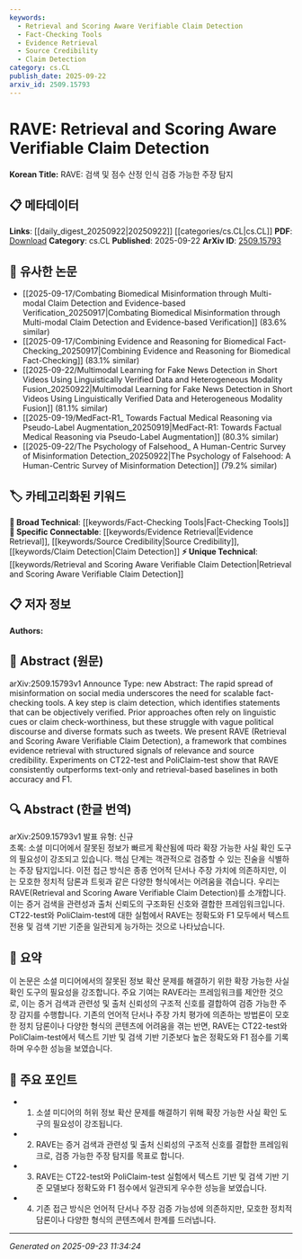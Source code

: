 ```yaml
---
keywords:
  - Retrieval and Scoring Aware Verifiable Claim Detection
  - Fact-Checking Tools
  - Evidence Retrieval
  - Source Credibility
  - Claim Detection
category: cs.CL
publish_date: 2025-09-22
arxiv_id: 2509.15793
---
```


<!-- KEYWORD_LINKING_METADATA:
{
  "processed_timestamp": "2025-09-23T11:34:24.723674",
  "vocabulary_version": "1.0",
  "selected_keywords": [
    "Retrieval and Scoring Aware Verifiable Claim Detection",
    "Fact-Checking Tools",
    "Evidence Retrieval",
    "Source Credibility",
    "Claim Detection"
  ],
  "rejected_keywords": [],
  "similarity_scores": {
    "Retrieval and Scoring Aware Verifiable Claim Detection": 0.78,
    "Fact-Checking Tools": 0.72,
    "Evidence Retrieval": 0.75,
    "Source Credibility": 0.74,
    "Claim Detection": 0.8
  },
  "extraction_method": "AI_prompt_based",
  "budget_applied": true,
  "candidates_json": {
    "candidates": [
      {
        "surface": "RAVE",
        "canonical": "Retrieval and Scoring Aware Verifiable Claim Detection",
        "aliases": [
          "RAVE Framework"
        ],
        "category": "unique_technical",
        "rationale": "RAVE is a novel framework specifically designed for verifiable claim detection, making it a unique technical contribution.",
        "novelty_score": 0.85,
        "connectivity_score": 0.65,
        "specificity_score": 0.9,
        "link_intent_score": 0.78
      },
      {
        "surface": "fact-checking tools",
        "canonical": "Fact-Checking Tools",
        "aliases": [
          "fact-checking systems",
          "verification tools"
        ],
        "category": "broad_technical",
        "rationale": "Fact-checking tools are essential for combating misinformation, providing a broad technical context for the paper.",
        "novelty_score": 0.55,
        "connectivity_score": 0.7,
        "specificity_score": 0.65,
        "link_intent_score": 0.72
      },
      {
        "surface": "evidence retrieval",
        "canonical": "Evidence Retrieval",
        "aliases": [
          "information retrieval",
          "evidence gathering"
        ],
        "category": "specific_connectable",
        "rationale": "Evidence retrieval is a critical component of the RAVE framework, linking it to broader information retrieval concepts.",
        "novelty_score": 0.6,
        "connectivity_score": 0.8,
        "specificity_score": 0.78,
        "link_intent_score": 0.75
      },
      {
        "surface": "source credibility",
        "canonical": "Source Credibility",
        "aliases": [
          "credibility assessment",
          "source reliability"
        ],
        "category": "specific_connectable",
        "rationale": "Assessing source credibility is vital for verifiable claim detection, connecting to broader discussions on information trustworthiness.",
        "novelty_score": 0.58,
        "connectivity_score": 0.77,
        "specificity_score": 0.8,
        "link_intent_score": 0.74
      },
      {
        "surface": "claim detection",
        "canonical": "Claim Detection",
        "aliases": [
          "claim identification",
          "statement verification"
        ],
        "category": "specific_connectable",
        "rationale": "Claim detection is central to the paper's focus, linking it to the broader field of automated verification.",
        "novelty_score": 0.5,
        "connectivity_score": 0.85,
        "specificity_score": 0.7,
        "link_intent_score": 0.8
      }
    ],
    "ban_list_suggestions": [
      "misinformation",
      "social media",
      "accuracy",
      "F1"
    ]
  },
  "decisions": [
    {
      "candidate_surface": "RAVE",
      "resolved_canonical": "Retrieval and Scoring Aware Verifiable Claim Detection",
      "decision": "linked",
      "scores": {
        "novelty": 0.85,
        "connectivity": 0.65,
        "specificity": 0.9,
        "link_intent": 0.78
      }
    },
    {
      "candidate_surface": "fact-checking tools",
      "resolved_canonical": "Fact-Checking Tools",
      "decision": "linked",
      "scores": {
        "novelty": 0.55,
        "connectivity": 0.7,
        "specificity": 0.65,
        "link_intent": 0.72
      }
    },
    {
      "candidate_surface": "evidence retrieval",
      "resolved_canonical": "Evidence Retrieval",
      "decision": "linked",
      "scores": {
        "novelty": 0.6,
        "connectivity": 0.8,
        "specificity": 0.78,
        "link_intent": 0.75
      }
    },
    {
      "candidate_surface": "source credibility",
      "resolved_canonical": "Source Credibility",
      "decision": "linked",
      "scores": {
        "novelty": 0.58,
        "connectivity": 0.77,
        "specificity": 0.8,
        "link_intent": 0.74
      }
    },
    {
      "candidate_surface": "claim detection",
      "resolved_canonical": "Claim Detection",
      "decision": "linked",
      "scores": {
        "novelty": 0.5,
        "connectivity": 0.85,
        "specificity": 0.7,
        "link_intent": 0.8
      }
    }
  ]
}
-->

# RAVE: Retrieval and Scoring Aware Verifiable Claim Detection

**Korean Title:** RAVE: 검색 및 점수 산정 인식 검증 가능한 주장 탐지

## 📋 메타데이터

**Links**: [[daily_digest_20250922|20250922]] [[categories/cs.CL|cs.CL]]
**PDF**: [Download](https://arxiv.org/pdf/2509.15793.pdf)
**Category**: cs.CL
**Published**: 2025-09-22
**ArXiv ID**: [2509.15793](https://arxiv.org/abs/2509.15793)

## 🔗 유사한 논문
- [[2025-09-17/Combating Biomedical Misinformation through Multi-modal Claim Detection and Evidence-based Verification_20250917|Combating Biomedical Misinformation through Multi-modal Claim Detection and Evidence-based Verification]] (83.6% similar)
- [[2025-09-17/Combining Evidence and Reasoning for Biomedical Fact-Checking_20250917|Combining Evidence and Reasoning for Biomedical Fact-Checking]] (83.1% similar)
- [[2025-09-22/Multimodal Learning for Fake News Detection in Short Videos Using Linguistically Verified Data and Heterogeneous Modality Fusion_20250922|Multimodal Learning for Fake News Detection in Short Videos Using Linguistically Verified Data and Heterogeneous Modality Fusion]] (81.1% similar)
- [[2025-09-19/MedFact-R1_ Towards Factual Medical Reasoning via Pseudo-Label Augmentation_20250919|MedFact-R1: Towards Factual Medical Reasoning via Pseudo-Label Augmentation]] (80.3% similar)
- [[2025-09-22/The Psychology of Falsehood_ A Human-Centric Survey of Misinformation Detection_20250922|The Psychology of Falsehood: A Human-Centric Survey of Misinformation Detection]] (79.2% similar)

## 🏷️ 카테고리화된 키워드
**🧠 Broad Technical**: [[keywords/Fact-Checking Tools|Fact-Checking Tools]]
**🔗 Specific Connectable**: [[keywords/Evidence Retrieval|Evidence Retrieval]], [[keywords/Source Credibility|Source Credibility]], [[keywords/Claim Detection|Claim Detection]]
**⚡ Unique Technical**: [[keywords/Retrieval and Scoring Aware Verifiable Claim Detection|Retrieval and Scoring Aware Verifiable Claim Detection]]

## 📋 저자 정보

**Authors:** 

## 📄 Abstract (원문)

arXiv:2509.15793v1 Announce Type: new 
Abstract: The rapid spread of misinformation on social media underscores the need for scalable fact-checking tools. A key step is claim detection, which identifies statements that can be objectively verified. Prior approaches often rely on linguistic cues or claim check-worthiness, but these struggle with vague political discourse and diverse formats such as tweets. We present RAVE (Retrieval and Scoring Aware Verifiable Claim Detection), a framework that combines evidence retrieval with structured signals of relevance and source credibility. Experiments on CT22-test and PoliClaim-test show that RAVE consistently outperforms text-only and retrieval-based baselines in both accuracy and F1.

## 🔍 Abstract (한글 번역)

arXiv:2509.15793v1 발표 유형: 신규  
초록: 소셜 미디어에서 잘못된 정보가 빠르게 확산됨에 따라 확장 가능한 사실 확인 도구의 필요성이 강조되고 있습니다. 핵심 단계는 객관적으로 검증할 수 있는 진술을 식별하는 주장 탐지입니다. 이전 접근 방식은 종종 언어적 단서나 주장 가치에 의존하지만, 이는 모호한 정치적 담론과 트윗과 같은 다양한 형식에서는 어려움을 겪습니다. 우리는 RAVE(Retrieval and Scoring Aware Verifiable Claim Detection)를 소개합니다. 이는 증거 검색을 관련성과 출처 신뢰도의 구조화된 신호와 결합한 프레임워크입니다. CT22-test와 PoliClaim-test에 대한 실험에서 RAVE는 정확도와 F1 모두에서 텍스트 전용 및 검색 기반 기준을 일관되게 능가하는 것으로 나타났습니다.

## 📝 요약

이 논문은 소셜 미디어에서의 잘못된 정보 확산 문제를 해결하기 위한 확장 가능한 사실 확인 도구의 필요성을 강조합니다. 주요 기여는 RAVE라는 프레임워크를 제안한 것으로, 이는 증거 검색과 관련성 및 출처 신뢰성의 구조적 신호를 결합하여 검증 가능한 주장 감지를 수행합니다. 기존의 언어적 단서나 주장 가치 평가에 의존하는 방법론이 모호한 정치 담론이나 다양한 형식의 콘텐츠에 어려움을 겪는 반면, RAVE는 CT22-test와 PoliClaim-test에서 텍스트 기반 및 검색 기반 기준보다 높은 정확도와 F1 점수를 기록하며 우수한 성능을 보였습니다.

## 🎯 주요 포인트

- 1. 소셜 미디어의 허위 정보 확산 문제를 해결하기 위해 확장 가능한 사실 확인 도구의 필요성이 강조됩니다.
- 2. RAVE는 증거 검색과 관련성 및 출처 신뢰성의 구조적 신호를 결합한 프레임워크로, 검증 가능한 주장 탐지를 목표로 합니다.
- 3. RAVE는 CT22-test와 PoliClaim-test 실험에서 텍스트 기반 및 검색 기반 기준 모델보다 정확도와 F1 점수에서 일관되게 우수한 성능을 보였습니다.
- 4. 기존 접근 방식은 언어적 단서나 주장 검증 가능성에 의존하지만, 모호한 정치적 담론이나 다양한 형식의 콘텐츠에서 한계를 드러냅니다.


---

*Generated on 2025-09-23 11:34:24*